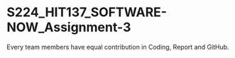 # S224_HIT137_SOFTWARE-NOW_Assignment-3

Every team members have equal contribution in Coding, Report and GitHub.
